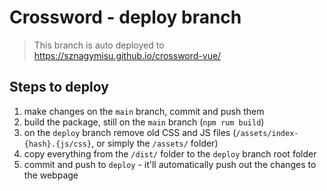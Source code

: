 # Crossword - deploy branch

> This branch is auto deployed to https://sznagymisu.github.io/crossword-vue/

## Steps to deploy

1. make changes on the `main` branch, commit and push them
2. build the package, still on the `main` branch (`npm rum build`)
3. on the `deploy` branch remove old CSS and JS files (`/assets/index-{hash}.{js/css}`, or simply the `/assets/` folder)
4. copy everything from the `/dist/` folder to the `deploy` branch root folder
5. commit and push to `deploy` - it'll automatically push out the changes to the webpage
